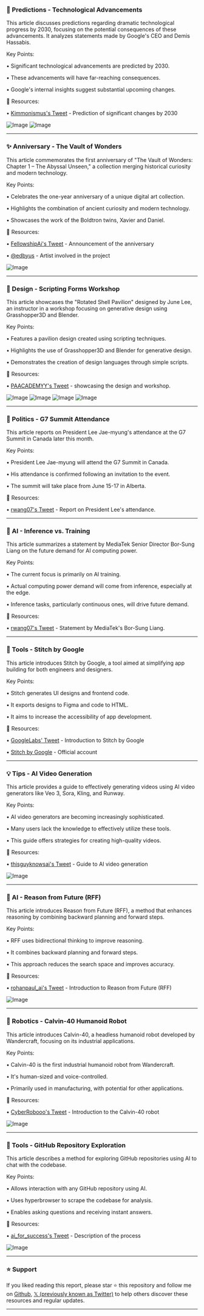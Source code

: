 ### 🤖 Predictions - Technological Advancements

This article discusses predictions regarding dramatic technological progress by 2030, focusing on the potential consequences of these advancements.  It analyzes statements made by Google's CEO and Demis Hassabis.

Key Points:

• Significant technological advancements are predicted by 2030.


• These advancements will have far-reaching consequences.


• Google's internal insights suggest substantial upcoming changes.


🔗 Resources:

• [Kimmonismus's Tweet](https://x.com/kimmonismus/status/1931336339401891989) - Prediction of significant changes by 2030

![Image](https://pbs.twimg.com/amplify_video_thumb/1931142097245200384/img/Kil1wN_9fty8lJ16.jpg)
![Image](https://pbs.twimg.com/amplify_video_thumb/1931142097245200384/img/Kil1wN_9fty8lJ16?format=jpg&name=240x240)


---

### ✨ Anniversary - The Vault of Wonders

This article commemorates the first anniversary of "The Vault of Wonders: Chapter 1 – The Abyssal Unseen," a collection merging historical curiosity and modern technology.


Key Points:

• Celebrates the one-year anniversary of a unique digital art collection.


• Highlights the combination of ancient curiosity and modern technology.


• Showcases the work of the Boldtron twins, Xavier and Daniel.



🔗 Resources:

• [FellowshipAi's Tweet](https://x.com/FellowshipAi/status/1931335451203543329) - Announcement of the anniversary

• [@edbyus](https://x.com/edbyus) - Artist involved in the project

![Image](https://pbs.twimg.com/amplify_video_thumb/1931335390218403840/img/8CEp6rTWWof4DuKY.jpg)


---

### 🤖 Design - Scripting Forms Workshop

This article showcases the "Rotated Shell Pavilion" designed by June Lee, an instructor in a workshop focusing on generative design using Grasshopper3D and Blender.


Key Points:

• Features a pavilion design created using scripting techniques.


• Highlights the use of Grasshopper3D and Blender for generative design.


• Demonstrates the creation of design languages through simple scripts.



🔗 Resources:

• [PAACADEMYY's Tweet](https://x.com/PAACADEMYY/status/1931332238840418378) - showcasing the design and workshop.

![Image](https://pbs.twimg.com/media/Gs14Y3BXIAAyOxK?format=jpg&name=360x360)
![Image](https://pbs.twimg.com/media/Gs14Y3GXAAEQOdx?format=jpg&name=360x360)
![Image](https://pbs.twimg.com/media/Gs14Y3GWEAAG3-c?format=jpg&name=360x360)
![Image](https://pbs.twimg.com/media/Gs14Y3EW8AA7tVH?format=jpg&name=360x360)


---

### 🤖 Politics - G7 Summit Attendance

This article reports on President Lee Jae-myung's attendance at the G7 Summit in Canada later this month.


Key Points:

• President Lee Jae-myung will attend the G7 Summit in Canada.


• His attendance is confirmed following an invitation to the event.


• The summit will take place from June 15-17 in Alberta.



🔗 Resources:

• [rwang07's Tweet](https://x.com/rwang07/status/1931331894152491068) - Report on President Lee's attendance.

---

### 🤖 AI - Inference vs. Training

This article summarizes a statement by MediaTek Senior Director Bor-Sung Liang on the future demand for AI computing power.


Key Points:

•  The current focus is primarily on AI training.


•  Actual computing power demand will come from inference, especially at the edge.


•  Inference tasks, particularly continuous ones, will drive future demand.



🔗 Resources:

• [rwang07's Tweet](https://x.com/rwang07/status/1931327317441192107) - Statement by MediaTek's Bor-Sung Liang.

---

### 🚀 Tools - Stitch by Google

This article introduces Stitch by Google, a tool aimed at simplifying app building for both engineers and designers.


Key Points:

• Stitch generates UI designs and frontend code.


• It exports designs to Figma and code to HTML.


• It aims to increase the accessibility of app development.


🔗 Resources:

• [GoogleLabs' Tweet](https://x.com/GoogleLabs/status/1930335397550178564) - Introduction to Stitch by Google

• [Stitch by Google](https://x.com/stitchbygoogle) - Official account

---

### 💡 Tips - AI Video Generation

This article provides a guide to effectively generating videos using AI video generators like Veo 3, Sora, Kling, and Runway.


Key Points:

•  AI video generators are becoming increasingly sophisticated.


•  Many users lack the knowledge to effectively utilize these tools.


•  This guide offers strategies for creating high-quality videos.


🔗 Resources:

• [thisguyknowsai's Tweet](https://x.com/thisguyknowsai/status/1931288382120104239) - Guide to AI video generation

![Image](https://pbs.twimg.com/amplify_video_thumb/1931288327384428544/img/jdT7VQJsi88wXrGy.jpg)

---

### 🤖 AI - Reason from Future (RFF)

This article introduces Reason from Future (RFF), a method that enhances reasoning by combining backward planning and forward steps.


Key Points:

• RFF uses bidirectional thinking to improve reasoning.


• It combines backward planning and forward steps.


• This approach reduces the search space and improves accuracy.



🔗 Resources:

• [rohanpaul_ai's Tweet](https://x.com/rohanpaul_ai/status/1931155445315473570) - Introduction to Reason from Future (RFF)

![Image](https://pbs.twimg.com/media/GszXjA8X0AAcV-5?format=jpg&name=small)


---

### 🤖 Robotics - Calvin-40 Humanoid Robot

This article introduces Calvin-40, a headless humanoid robot developed by Wandercraft, focusing on its industrial applications.


Key Points:

• Calvin-40 is the first industrial humanoid robot from Wandercraft.


• It's human-sized and voice-controlled.


• Primarily used in manufacturing, with potential for other applications.



🔗 Resources:

• [CyberRobooo's Tweet](https://x.com/CyberRobooo/status/1930967994370232579) - Introduction to the Calvin-40 robot

![Image](https://pbs.twimg.com/amplify_video_thumb/1930967683060666368/img/Ktnry6cGEZbmMt8U.jpg)

---

### 🚀 Tools - GitHub Repository Exploration

This article describes a method for exploring GitHub repositories using AI to chat with the codebase.


Key Points:

•  Allows interaction with any GitHub repository using AI.


•  Uses hyperbrowser to scrape the codebase for analysis.


•  Enables asking questions and receiving instant answers.



🔗 Resources:

• [ai_for_success's Tweet](https://x.com/ai_for_success/status/1931327085550641240) - Description of the process

![Image](https://pbs.twimg.com/ext_tw_video_thumb/1931327058233450496/pu/img/8U02VGx0AKucF321.jpg)


---

### ⭐️ Support

If you liked reading this report, please star ⭐️ this repository and follow me on [Github](https://github.com/Drix10), [𝕏 (previously known as Twitter)](https://x.com/DRIX_10_) to help others discover these resources and regular updates.

---